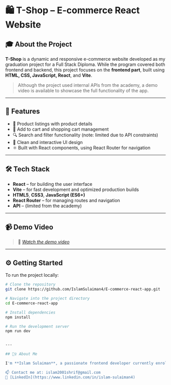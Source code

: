 # 🛍️ T-Shop – E-commerce React Website

## 🎓 About the Project

**T-Shop** is a dynamic and responsive e-commerce website developed as my graduation project for a Full Stack Diploma. While the program covered both frontend and backend, this project focuses on the **frontend part**, built using **HTML, CSS, JavaScript, React**, and **Vite**.

> Although the project used internal APIs from the academy, a demo video is available to showcase the full functionality of the app.

---

## 🚀 Features

- 🛒 Product listings with product details  
- 🧾 Add to cart and shopping cart management  
- 🔍 Search and filter functionality (note: limited due to API constraints)  
- 💬 Clean and interactive UI design  
- ⚛️ Built with React components, using React Router for navigation  

---

## 🛠️ Tech Stack

- **React** – for building the user interface  
- **Vite** – for fast development and optimized production builds  
- **HTML5**, **CSS3**, **JavaScript (ES6+)**  
- **React Router** – for managing routes and navigation  
- **API** – (limited from the academy)  

---

## 📹 Demo Video

> 🎥 *[Watch the demo video](https://drive.google.com/file/d/1I0dcp0gxwvAQBc_jh1xdYn4598N1_DlS/view?usp=drive_link)*

---

## ⚙️ Getting Started

To run the project locally:

```bash
# Clone the repository
git clone https://github.com/IslamSulaiman4/E-commerce-react-app.git

# Navigate into the project directory
cd E-commerce-react-app

# Install dependencies
npm install

# Run the development server
npm run dev


---

## 🙋‍♀️ About Me

I'm **Islam Sulaiman**, a passionate frontend developer currently enrolled in the Udacity Nanodegree (Frontend Track), aiming to create user-friendly, accessible, and performant web applications.

📫 Contact me at: islam2001shrif@gmail.com  
🔗 [LinkedIn](https://www.linkedin.com/in/islam-sulaiman4)
